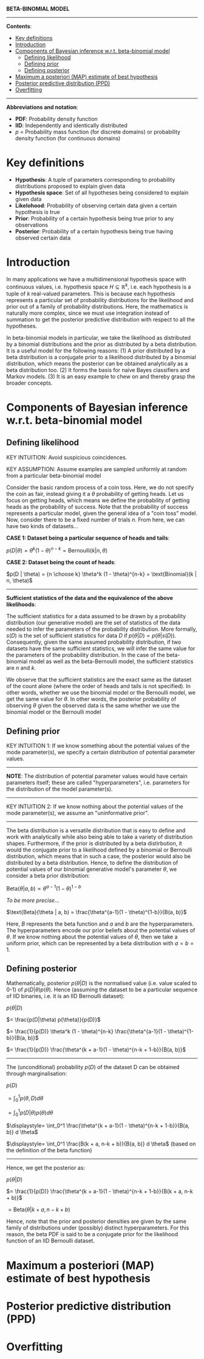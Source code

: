 **BETA-BINOMIAL MODEL**

---

**Contents**:
- [Key definitions](#key-definitions)
- [Introduction](#introduction)
- [Components of Bayesian inference w.r.t. beta-binomial model](#components-of-bayesian-inference-wrt-beta-binomial-model)
  - [Defining likelihood](#defining-likelihood)
  - [Defining prior](#defining-prior)
  - [Defining posterior](#defining-posterior)
- [Maximum a posteriori (MAP) estimate of best hypothesis](#maximum-a-posteriori-map-estimate-of-best-hypothesis)
- [Posterior predictive distribution (PPD)](#posterior-predictive-distribution-ppd)
- [Overfitting](#overfitting)

---

**Abbreviations and notation**:

- **PDF**: Probability density function
- **IID**: Independently and identically distributed
- $p$ = Probability mass function (for discrete domains) or probability density function (for continuous domains)

# Key definitions

- **Hypothesis**: A tuple of parameters corresponding to probability distributions proposed to explain given data
- **Hypothesis space**: Set of all hypotheses being considered to explain given data
- **Likelohood**: Probability of observing certain data given a certain hypothesis is true
- **Prior**: Probability of a certain hypothesis being true prior to any observations
- **Posterior**: Probability of a certain hypothesis being true having observed certain data

# Introduction
In many applications we have a multidimensional hypothesis space with continuous values, i.e. hypothesis space $H \subseteq \mathbb{R}^k$, i.e. each hypothesis is a tuple of $k$ real-valued parameters. This is because each hypothesis represents a particular set of probability distributions for the likelihood and prior out of a family of probability distributions. Here, the mathematics is naturally more complex, since we must use integration instead of summation to get the posterior predictive distribution with respect to all the hypotheses.

In beta-binomial models in particular, we take the likelihood as distributed by a binomial distributions and the prior as distributed by a beta distribution. It is a useful model for the following reasons: (1) A prior distributed by a beta distribution is a conjugate prior to a likelihood distributed by a binomial distribution, which means the posterior can be obtained analytically as a beta distribution too. (2) It forms the basis for naive Bayes classifiers and Markov models. (3) It is an easy example to chew on and thereby grasp the broader concepts.

# Components of Bayesian inference w.r.t. beta-binomial model
## Defining likelihood
KEY INTUITION: Avoid suspicious coincidences.

KEY ASSUMPTION: Assume examples are sampled uniformly at random from a particular beta-binomial model

Consider the basic random process of a coin toss. Here, we do not specify the coin as fair, instead giving it a $\theta$ probability of getting heads. Let us focus on getting heads, which means we define the probability of getting heads as the probability of success. Note that the probability of success represents a particular model, given the general idea of a "coin toss" model. Now, consider there to be a fixed number of trials $n$. From here, we can have two kinds of datasets...

**CASE 1: Dataset being a particular sequence of heads and tails**:

$p(D | \theta) = \theta^k (1 - \theta)^{n-k} = \text{Bernoulli}(k | n, \theta)$

**CASE 2: Dataset being the count of heads**:

$p(D | \theta) = {n \choose k} \theta^k (1 - \theta)^{n-k} = \text{Binomial}(k | n, \theta)$

---

**Sufficient statistics of the data and the equivalence of the above likelihoods**:

The sufficient statistics for a data assumed to be drawn by a probability distribution (our generative model) are the set of statistics of the data needed to infer the parameters of the probability distribution. More formally, $s(D)$ is the set of sufficient statistics for data $D$ if $p(\theta | D) = p(\theta | s(D))$. Consequently, given the same assumed probability distribution, if two datasets have the same sufficient statistics, we will infer the same value for the parameters of the probability distribution. In the case of the beta-binomial model as well as the beta-Bernoulli model, the sufficient statistics are $n$ and $k$.

We observe that the sufficient statistics are the exact same as the dataset of the count alone (where the order of heads and tails is not specified). In other words, whether we use the binomial model or the Bernoulli model, we get the same value for $\theta$. In other words, the posterior probability of observing $\theta$ given the observed data is the same whether we use the binomial model or the Bernoulli model

## Defining prior
KEY INTUITION 1: If we know something about the potential values of the mode parameter(s), we specify a certain distribution of potential parameter values.

---

**NOTE**: The distribution of potential parameter values would have certain parameters itself; these are called "hyperparameters", i.e. parameters for the distribution of the model parameter(s).

---

KEY INTUITION 2: If we know nothing about the potential values of the mode parameter(s), we assume an "uninformative prior".

---

The beta distribution is a versatile distribution that is easy to define and work with analytically while also being able to take a variety of distribution shapes. Furthermore, if the prior is distributed by a beta distirbution, it would the conjugate prior to a likelihood defined by a binomial or Bernoulli distribution, which means that in such a case, the posterior would also be distributed by a beta distribution. Hence, to define the distribution of potential values of our binomial generative model's parameter $\theta$, we consider a beta prior distribution:

$\text{Beta}(\theta | a, b) \propto \theta^{a-1}(1 - \theta)^{1-b}$

_To be more precise_...

$\text{Beta}(\theta | a, b) = \frac{\theta^{a-1}(1 - \theta)^{1-b}}{B(a, b)}$

Here, $B$ represents the beta function and $a$ and $b$ are the hyperparameters. The hyperparameters encode our prior beliefs about the potential values of $\theta$. If we know nothing about the potential values of $\theta$, then we take a uniform prior, which can be represented by a beta distribution with $a = b = 1$.
 
## Defining posterior
Mathematically, posterior  $p(\theta | D)$ is the normalised value (i.e. value scaled to 0-1) of $p(D | \theta) p(\theta)$. Hence (assuming the dataset to be a particular sequence of IID binaries, i.e. it is an IID Bernoulli dataset):

$p(\theta | D)$

$= \frac{p(D|\theta) p(\theta)}{p(D)}$

$= \frac{1}{p(D)} \theta^k (1 - \theta)^{n-k} \frac{\theta^{a-1}(1 - \theta)^{1-b}}{B(a, b)}$

$= \frac{1}{p(D)} \frac{\theta^{k + a-1}(1 - \theta)^{n-k + 1-b}}{B(a, b)}$

---

The (unconditional) probability $p(D)$ of the dataset D can be obtained through marginalisation:

$p(D)$

$\displaystyle= \int_0^1 p(\theta, D) d \theta$

$\displaystyle= \int_0^1 p(D | \theta) p(\theta) d \theta$

$\displaystyle= \int_0^1 \frac{\theta^{k + a-1}(1 - \theta)^{n-k + 1-b}}{B(a, b)} d \theta$

$\displaystyle= \int_0^1 \frac{B(k + a, n-k + b)}{B(a, b)} d \theta$ (based on the definition of the beta function)

---

Hence, we get the posterior as:

$p(\theta | D)$

$= \frac{1}{p(D)} \frac{\theta^{k + a-1}(1 - \theta)^{n-k + 1-b}}{B(k + a, n-k + b)}$

$= \text{Beta}(\theta | k + a, n-k + b)$

Hence, note that the prior and posterior densities are given by the same family of distributions under (possibly) distinct hyperparameters. For this reason, the beta PDF is said to be a conjugate prior for the likelihood function of an IID Bernoulli dataset.

# Maximum a posteriori (MAP) estimate of best hypothesis


# Posterior predictive distribution (PPD)

# Overfitting
